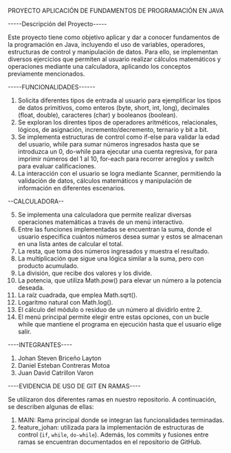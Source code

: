 PROYECTO APLICACIÓN DE FUNDAMENTOS DE PROGRAMACIÓN EN JAVA

-----Descripción del Proyecto-----

Este proyecto tiene como objetivo aplicar y dar a conocer
fundamentos de la programación en Java, incluyendo 
el uso de variables, operadores, estructuras de control 
y manipulación de datos. Para ello, se implementan 
diversos ejercicios que permiten al usuario realizar
cálculos matemáticos y operaciones mediante una 
calculadora, aplicando los conceptos previamente mencionados.

-----FUNCIONALIDADES------

1. Solicita diferentes tipos de entrada al usuario 
para ejemplificar los tipos de datos primitivos, como
enteros (byte, short, int, long), decimales (float,
double), caracteres (char) y booleanos (boolean).
2. Se exploran los direntes tipos de operadores
aritméticos, relacionales, lógicos, de asignación, 
incremento/decremento, ternario y bit a bit.
3. Se implementa estructuras de control como if-else
para validar la edad del usuario, while para sumar 
números ingresados hasta que se introduzca un 0, 
do-while para ejecutar una cuenta regresiva, 
for para imprimir números del 1 al 10, 
for-each para recorrer arreglos y switch para 
evaluar calificaciones.
4. La interacción con el usuario se logra mediante 
Scanner, permitiendo la validación de datos, cálculos
matemáticos y manipulación de información en 
diferentes escenarios.

--CALCULADORA--

5. Se implementa una calculadora que permite realizar 
diversas operaciones matemáticas a través de un 
menú interactivo.
6.  Entre las funciones implementadas se encuentran 
la suma, donde el usuario especifica cuántos números
desea sumar y estos se almacenan en una lista antes
de calcular el total.
7. La resta, que toma dos números ingresados y
muestra el resultado.
8. La multiplicación que sigue una lógica similar
a la suma, pero con producto acumulado.
9. La división, que recibe dos valores y 
los divide.
10.  La potencia, que utiliza Math.pow() 
para elevar un número a la potencia deseada.
11. La raíz cuadrada, que emplea Math.sqrt().
12. Logaritmo natural con Math.log().
13. El cálculo del módulo o residuo de un 
número al dividirlo entre 2.
14. El menú principal permite elegir entre estas 
opciones, con un bucle while que mantiene el 
programa en ejecución hasta que el usuario 
elige salir.


----INTEGRANTES----

1. Johan Steven Briceño Layton
2. Daniel Esteban Contreras Motoa
3. Juan David Catrillon Varon

----EVIDENCIA DE USO DE GIT EN RAMAS----

Se utilizaron dos diferentes ramas en nuestro repositorio. 
A continuación, se describen algunas de ellas:
1. MAIN: Rama principal donde se integran las 
funcionalidades terminadas.
2. feature_johan: utilizada para la 
implementación de estructuras de control 
(`if`, `while`, `do-while`).
Además, los commits y fusiones entre ramas se 
encuentran documentados en el repositorio de GitHub.
